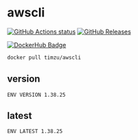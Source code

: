 # awscli

[![GitHub Actions status](https://github.com/timzu/awscli/workflows/Build-Push/badge.svg)](https://github.com/timzu/awscli/actions)
[![GitHub Releases](https://img.shields.io/github/release/timzu/awscli.svg)](https://github.com/timzu/awscli/releases)

[![DockerHub Badge](http://dockeri.co/image/timzu/awscli)](https://hub.docker.com/r/timzu/awscli/)

```bash
docker pull timzu/awscli
```

## version

```
ENV VERSION 1.38.25
```

## latest

```
ENV LATEST 1.38.25
```

